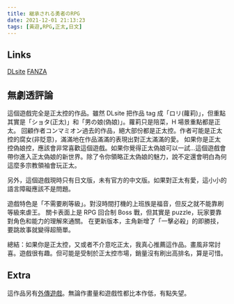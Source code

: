 ```yaml
---
title: 継承される勇者のRPG
date: 2021-12-01 21:13:23
tags: [黃遊,RPG,正太,日文]
---
```

## Links

[DLsite](https://www.dlsite.com/maniax/work/=/product_id/RJ127174.html)
[FANZA](https://www.dmm.co.jp/mono/doujin/-/detail/=/cid=d_aisoft4412/)

## 無劇透評論

這個遊戲完全是正太控的作品。雖然 DLsite 把作品 tag 成「ロリ(蘿莉)」，但重點其實是「ショタ(正太)」和「男の娘(偽娘)」。蘿莉只是陪菜，H 場景重點都是正太。
回顧作者コンマミオン過去的作品，絕大部份都是正太控。作者可能是正太控的腐女(非貶意)，滿滿地在作品滿滿的表現出對正太滿滿的愛。
如果你是正太控偽娘控，應該會非常喜歡這個遊戲。如果你覺得正太偽娘可以一試...這個遊戲會帶你進入正太偽娘的新世界。除了令你領略正太偽娘的魅力，說不定還會明白為何這麼多宗教領袖會玩正太。

另外，這個遊戲現時只有日文版，未有官方的中文版。如果對正太有愛，這小小的語言障礙應該不是問題。

遊戲特色是「不需要刷等級」。對沒時間打機的上班族是福音，但反之就不能靠刷等級來虐王。
關卡表面上是 RPG 回合制 Boss 戰，但其實是 puzzle，玩家要靠對角色和能力的理解來通關。
在更新版本，主角新增了「一擊必殺」的即勝技，要跳故事就變得超簡單。

總結：如果你是正太控，又或者不介意吃正太，我真心推薦這作品。畫風非常討喜。遊戲很有趣。但可能是受制於正太控市場，銷量沒有刷出高排名，算是可惜。

## Extra

這作品另有[外傳遊戲](https://www.dlsite.com/maniax/work/=/product_id/RJ269294.html)。無論作畫量和遊戲性都比本作低，有點失望。
